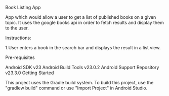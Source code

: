 Book Listing App

App which would allow a user to get a list of published books on a given topic.
It uses the google books api in order to fetch results and display them to the user.

Instructions:

1.User enters a book in the search bar and displays the result in a list view.

Pre-requisites

Android SDK v23 Android Build Tools v23.0.2 Android Support Repository v23.3.0 Getting Started

This project uses the Gradle build system. To build this project, use the "gradlew build" command or use "Import Project" in Android Studio.
